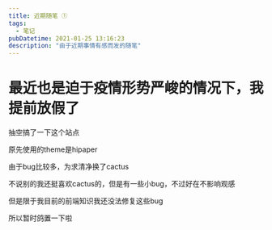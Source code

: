 ```yaml
---
title: 近期随笔 ①
tags: 
  - 笔记
pubDatetime: 2021-01-25 13:16:23
description: "由于近期事情有感而发的随笔"
---
```

# 最近也是迫于疫情形势严峻的情况下，我提前放假了

抽空搞了一下这个站点

原先使用的theme是hipaper

由于bug比较多，为求清净换了cactus

不说别的我还挺喜欢cactus的，但是有一些小bug，不过好在不影响观感

但是限于我目前的前端知识我还没法修复这些bug

所以暂时鸽置一下啦


